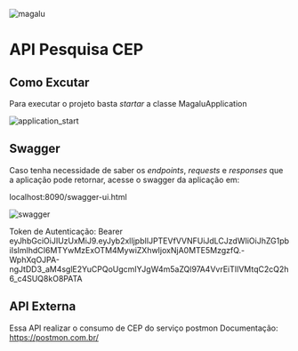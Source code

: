 ![magalu](https://user-images.githubusercontent.com/7126514/96477917-757e0500-120d-11eb-87f2-fac8390d8ccd.jpg)


# API Pesquisa CEP

## Como Excutar
Para executar o projeto basta _startar_ a classe MagaluApplication

![application_start](https://user-images.githubusercontent.com/7126514/96477507-f7b9f980-120c-11eb-8cd7-8d5cdaa700fb.png)

## Swagger
Caso tenha necessidade de saber os _endpoints_, _requests_ e _responses_ que a aplicação pode retornar, acesse o swagger da aplicação em:

localhost:8090/swagger-ui.html

![swagger](https://user-images.githubusercontent.com/7126514/96514173-a6742f00-1239-11eb-9146-8761e38fc6bc.png)

Token de Autenticação: Bearer eyJhbGciOiJIUzUxMiJ9.eyJyb2xlIjpbIlJPTEVfVVNFUiJdLCJzdWIiOiJhZG1pbiIsImlhdCI6MTYwMzExOTM4MywiZXhwIjoxNjA0MTE5MzgzfQ.-WphXqOJPA-ngJtDD3_aM4sglE2YuCPQoUgcmIYJgW4m5aZQl97A4VvrEiTIlVMtqC2cQ2h6_c4SUQ8kO8PATA

## API Externa
Essa API realizar o consumo de CEP do serviço postmon
Documentação: https://postmon.com.br/

